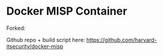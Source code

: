 Docker MISP Container
=====================

Forked:

Github repo + build script here:
https://github.com/harvard-itsecurity/docker-misp
